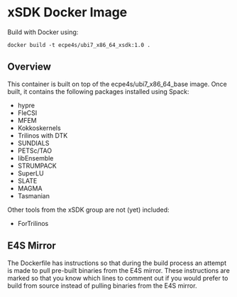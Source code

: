 # xSDK Docker Image

Build with Docker using:
```
docker build -t ecpe4s/ubi7_x86_64_xsdk:1.0 .
```

## Overview

This container is built on top of the ecpe4s/ubi7_x86_64_base image. Once built, it contains the following packages installed using Spack:

* hypre
* FleCSI
* MFEM
* Kokkoskernels
* Trilinos with DTK
* SUNDIALS
* PETSc/TAO
* libEnsemble
* STRUMPACK
* SuperLU
* SLATE
* MAGMA
* Tasmanian

Other tools from the xSDK  group are not (yet) included:

* ForTrilinos

## E4S Mirror

The Dockerfile has instructions so that during the build process an attempt is made to pull pre-built binaries from the E4S mirror. These instructions are marked so that you know which lines to comment out if you would prefer to build from source instead of pulling binaries from the E4S mirror.
